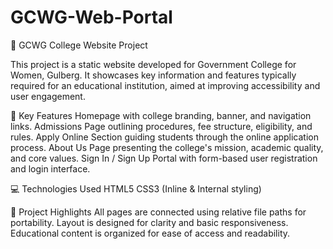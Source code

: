 # GCWG-Web-Portal
📘 GCWG College Website Project

This project is a static website developed for Government College for Women, Gulberg. It showcases key information and features typically required for an educational institution, aimed at improving accessibility and user engagement.

🔹 Key Features
Homepage with college branding, banner, and navigation links.
Admissions Page outlining procedures, fee structure, eligibility, and rules.
Apply Online Section guiding students through the online application process.
About Us Page presenting the college's mission, academic quality, and core values.
Sign In / Sign Up Portal with form-based user registration and login interface.

💻 Technologies Used
HTML5
CSS3 (Inline & Internal styling)

📁 Project Highlights
All pages are connected using relative file paths for portability.
Layout is designed for clarity and basic responsiveness.
Educational content is organized for ease of access and readability.
